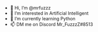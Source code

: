 - 👋 Hi, I’m @mrfuzzz
- 👀 I’m interested in Artificial Intelligent
- 🌱 I’m currently learning Python
- 📫 DM me on Discord Mr_FuzzzZ#8513
